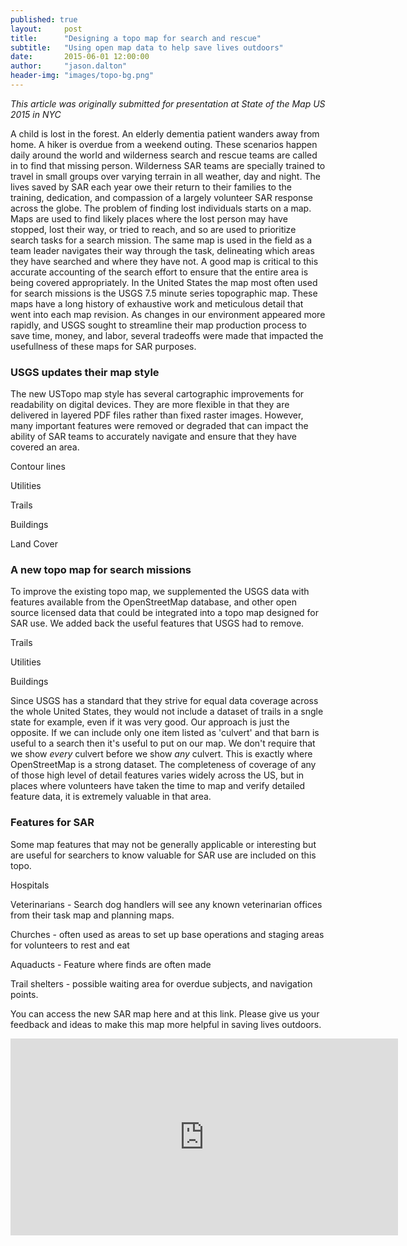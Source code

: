 ```yaml
---
published: true
layout:     post
title:      "Designing a topo map for search and rescue"
subtitle:   "Using open map data to help save lives outdoors"
date:       2015-06-01 12:00:00
author:     "jason.dalton"
header-img: "images/topo-bg.png"
---
```


_This article was originally submitted for presentation at State of the Map US 2015 in NYC_

A child is lost in the forest.  An elderly dementia patient wanders away from home.  A hiker is overdue from a weekend outing.  These scenarios happen daily around the world and wilderness search and rescue teams are called in to find that missing person.  Wilderness SAR teams are specially trained to travel in small groups over varying terrain in all weather, day and night. The lives saved by SAR each year owe their return to their families to the training, dedication, and compassion of a largely volunteer SAR response across the globe.   The problem of finding lost individuals starts on a map.  Maps are used to find likely places where the lost person may have stopped, lost their way, or tried to reach, and so are used to prioritize search tasks for a search mission.  The same map is used in the field as a team leader navigates their way through the task, delineating which areas they have searched and where they have not.  A good map is critical to this accurate accounting of the search effort to ensure that the entire area is being covered appropriately. In the United States the map most often used for search missions is the USGS 7.5 minute series topographic map.  These maps have a long history of exhaustive work and meticulous detail that went into each map revision.  As changes in our environment appeared more rapidly, and USGS sought to streamline their map production process to save time, money, and labor, several tradeoffs were made that impacted the usefullness of these maps for SAR purposes.  

### USGS updates their map style

The new USTopo map style has several cartographic improvements for readability on digital devices. They are more flexible in that they are delivered in layered PDF files rather than fixed raster images.  However, many important features were removed or degraded that can impact the ability of SAR teams to accurately navigate and ensure that they have covered an area.

Contour lines

Utilities

Trails

Buildings

Land Cover

### A new topo map for search missions
To improve the existing topo map, we supplemented the USGS data with features available from the OpenStreetMap database, and other open source licensed data that could be integrated into a topo map designed for SAR use.
We added back the useful features that USGS had to remove.  

Trails

Utilities

Buildings

Since USGS has a standard that they strive for equal data coverage across the whole United States, they would not include a dataset of trails in a sngle state for example, even if it was very good.   Our approach is just the opposite.  If we can include only one item listed as 'culvert' and that barn is useful to a search then it's useful to put on our map.  We don't require that we show _every_ culvert before we show _any_ culvert.   This is exactly where OpenStreetMap is a strong dataset.  The completeness of coverage of any of those high level of detail features varies widely across the US, but in places where volunteers have taken the time to map and verify detailed feature data, it is extremely valuable in that area.

### Features for SAR
Some map features that may not be generally applicable or interesting but are useful for searchers to know  valuable for SAR use are included on this topo.

Hospitals

Veterinarians - Search dog handlers will see any known veterinarian offices from their task map and planning maps. 

Churches - often used as areas to set up base operations and staging areas for volunteers to rest and eat

Aquaducts - Feature where finds are often made

Trail shelters - possible waiting area for overdue subjects, and navigation points.


You can access the new SAR map here and at this link.   Please give us your feedback and ideas to make this map more helpful in saving lives outdoors.

<iframe width="620" height="315" src="http://azimuth1.kara.link/FIND/" frameborder="0" allowfullscreen></iframe>

